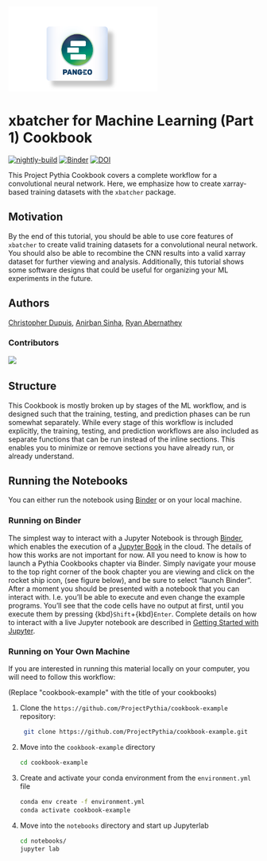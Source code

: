<img src="thumbnail.png" alt="thumbnail" width="300"/>

# xbatcher for Machine Learning (Part 1) Cookbook

[![nightly-build](https://github.com/ProjectPythia/xbatcher-ML-1-cookbook/actions/workflows/nightly-build.yaml/badge.svg)](https://github.com/ProjectPythia/xbatcher-ML-1-cookbook/actions/workflows/nightly-build.yaml)
[![Binder](https://binder.projectpythia.org//badge_logo.svg)](https://binder.projectpythia.org/v2/gh/ProjectPythia/xbatcher-ML-1-cookbook/main?labpath=notebooks)
[![DOI](https://zenodo.org/badge/597998597.svg)](https://zenodo.org/badge/latestdoi/597998597)

This Project Pythia Cookbook covers a complete workflow for a convolutional neural network. Here, we emphasize how to create xarray-based training datasets with the `xbatcher` package.

## Motivation

By the end of this tutorial, you should be able to use core features of `xbatcher` to create valid training datasets for a convolutional neural network. You should also be able to recombine the CNN results into a valid xarray dataset for further viewing and analysis. Additionally, this tutorial shows some software designs that could be useful for organizing your ML experiments in the future.

## Authors

[Christopher Dupuis](@cmdupuis3), [Anirban Sinha](@anirban89), [Ryan Abernathey](@rabernat)

### Contributors

<a href="https://github.com/cmdupuis3/xbatcher-ML-1-cookbook/graphs/contributors">
  <img src="https://contrib.rocks/image?repo=cmdupuis3/xbatcher-ML-1-cookbook" />
</a>

## Structure

This Cookbook is mostly broken up by stages of the ML workflow, and is designed such that the training, testing, and prediction phases can be run somewhat separately. While every stage of this workflow is included explicitly, the training, testing, and prediction workflows are also included as separate functions that can be run instead of the inline sections. This enables you to minimize or remove sections you have already run, or already understand.

## Running the Notebooks

You can either run the notebook using [Binder](https://mybinder.org/) or on your local machine.

### Running on Binder

The simplest way to interact with a Jupyter Notebook is through
[Binder](https://mybinder.org/), which enables the execution of a
[Jupyter Book](https://jupyterbook.org) in the cloud. The details of how this works are not
important for now. All you need to know is how to launch a Pythia
Cookbooks chapter via Binder. Simply navigate your mouse to
the top right corner of the book chapter you are viewing and click
on the rocket ship icon, (see figure below), and be sure to select
“launch Binder”. After a moment you should be presented with a
notebook that you can interact with. I.e. you’ll be able to execute
and even change the example programs. You’ll see that the code cells
have no output at first, until you execute them by pressing
{kbd}`Shift`\+{kbd}`Enter`. Complete details on how to interact with
a live Jupyter notebook are described in [Getting Started with
Jupyter](https://foundations.projectpythia.org/foundations/getting-started-jupyter.html).

### Running on Your Own Machine

If you are interested in running this material locally on your computer, you will need to follow this workflow:

(Replace "cookbook-example" with the title of your cookbooks)

1. Clone the `https://github.com/ProjectPythia/cookbook-example` repository:

   ```bash
    git clone https://github.com/ProjectPythia/cookbook-example.git
   ```

1. Move into the `cookbook-example` directory
   ```bash
   cd cookbook-example
   ```
1. Create and activate your conda environment from the `environment.yml` file
   ```bash
   conda env create -f environment.yml
   conda activate cookbook-example
   ```
1. Move into the `notebooks` directory and start up Jupyterlab
   ```bash
   cd notebooks/
   jupyter lab
   ```

